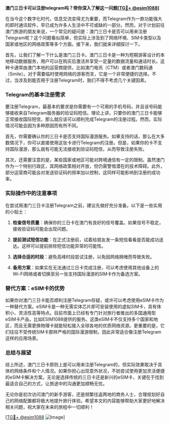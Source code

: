 **澳门三日卡可以注册telegram吗？带你深入了解这一问题[[TG💪+ @esim1088](https://t.me/s/esim1088)]**

在当今这个数字化时代，信息交流变得尤为重要，而Telegram作为一款功能强大的即时通讯软件，早已成为许多人生活中不可或缺的一部分。然而，对于计划前往澳门旅游的朋友来说，一个常见的疑问是：澳门三日卡是否可以用来注册Telegram呢？这个问题看似简单，但实际上涉及到了网络环境、SIM卡类型以及国家或地区的网络政策等多个方面。接下来，我们就来详细探讨一下。

首先，让我们了解一下什么是澳门三日卡。澳门三日卡是一种为短期游客设计的本地移动数据服务，用户可以在购买后激活并享受一定量的数据流量和通话时长。这种卡通常由澳门本地的运营商提供，比如澳门电讯（CTM）或者澳门数码通（Smile）。对于需要临时使用网络的游客而言，它是一个非常便捷的选择。不过，当涉及到能否用于注册Telegram时，我们不得不考虑几个关键因素。

### Telegram的基本注册需求

要注册Telegram，最基本的要求是你需要有一个可用的手机号码，并且该号码能够接收来自Telegram服务器的验证码短信。理论上讲，只要你的澳门三日卡能够正常接收国际短信，那么就应该可以顺利完成Telegram的注册过程。然而，实际情况可能会因为多种原因而有所不同。

首先，你需要确认你的三日卡是否支持国际漫游服务。如果支持的话，那么在大多数情况下，你可以直接使用这张卡进行Telegram的注册。但是，如果你的卡不支持国际漫游，那么就有可能无法接收到验证码短信，从而导致注册失败。

其次，还需要注意的是，某些国家或地区可能对跨境通信有一定的限制。虽然澳门作为一个特别行政区，其网络政策相对开放，但仍需警惕潜在的技术障碍。此外，部分运营商可能会对发送验证码的频率加以控制，这同样可能影响到注册的成功率。

### 实际操作中的注意事项

在尝试用澳门三日卡注册Telegram之前，建议先做好充分准备。以下是一些实用的小贴士：

1. **检查信号质量**：确保你的三日卡在澳门有良好的信号覆盖。如果信号不稳定，接收验证码可能会出现问题。
   
2. **提前测试短信功能**：在正式注册前，试着给朋友发一条短信看看是否能成功送达。这样可以提前排除短信功能异常的可能性。

3. **选择合适的时段**：避免高峰时段尝试注册，以免因网络拥堵而导致失败。

4. **备用方案**：如果实在无法通过三日卡完成注册，可以考虑使用其他设备上的Wi-Fi网络或者切换至另一张支持国际漫游的SIM卡作为备选方案。

### 替代方案：eSIM卡的优势

如果你对澳门三日卡能否顺利注册Telegram存疑，或许可以考虑使用eSIM卡作为一种替代方案。eSIM卡是一种无需实体芯片即可安装使用的虚拟SIM卡，具有体积小、灵活性高等特点。目前市面上已经有专门针对旅行者推出的多国通用型eSIM卡产品，比如ESIM1088提供的服务。这类eSIM卡不仅支持多个国家和地区，而且无需更换物理卡就能轻松接入全球各地的优质网络资源。更重要的是，它们往往不受传统SIM卡那样严格的国际漫游限制，因此非常适合像注册Telegram这样的应用场景。

### 总结与展望

综上所述，澳门三日卡原则上是可以用来注册Telegram的，但实际效果取决于具体的网络条件和个人情况。如果你担心出现意外状况，不妨尝试使用更加灵活便捷的eSIM卡解决方案。无论是选择传统的三日卡还是新兴的eSIM卡，关键在于找到最适合自己的方式，让旅途中的沟通更加顺畅无忧。

无论你是初次访问澳门的新手游客，还是频繁往返两地的商务人士，合理规划好自己的网络配置都将极大地提升旅行体验。希望本文的内容能够帮助大家更好地解决相关问题，祝大家在未来的旅程中一切顺利！

[[TG💪+ @esim1088](https://t.me/s/esim1088) ![Image](https://i.postimg.cc/4NQfJmqS/Snipaste-2025-05-13-00-14-12.png)]
